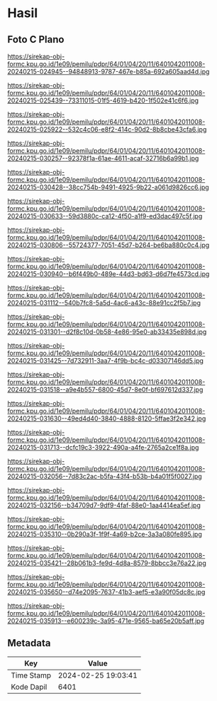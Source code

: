 # Hasil

## Foto C Plano

https://sirekap-obj-formc.kpu.go.id/1e09/pemilu/pdpr/64/01/04/20/11/6401042011008-20240215-024945--94848913-9787-467e-b85a-692a605aad4d.jpg

https://sirekap-obj-formc.kpu.go.id/1e09/pemilu/pdpr/64/01/04/20/11/6401042011008-20240215-025439--73311015-01f5-4619-b420-1f502e41c6f6.jpg

https://sirekap-obj-formc.kpu.go.id/1e09/pemilu/pdpr/64/01/04/20/11/6401042011008-20240215-025922--532c4c06-e8f2-414c-90d2-8b8cbe43cfa6.jpg

https://sirekap-obj-formc.kpu.go.id/1e09/pemilu/pdpr/64/01/04/20/11/6401042011008-20240215-030257--92378f1a-61ae-4611-acaf-32716b6a99b1.jpg

https://sirekap-obj-formc.kpu.go.id/1e09/pemilu/pdpr/64/01/04/20/11/6401042011008-20240215-030428--38cc754b-9491-4925-9b22-a061d9826cc6.jpg

https://sirekap-obj-formc.kpu.go.id/1e09/pemilu/pdpr/64/01/04/20/11/6401042011008-20240215-030633--59d3880c-ca12-4f50-a1f9-ed3dac497c5f.jpg

https://sirekap-obj-formc.kpu.go.id/1e09/pemilu/pdpr/64/01/04/20/11/6401042011008-20240215-030806--55724377-7051-45d7-b264-be6ba880c0c4.jpg

https://sirekap-obj-formc.kpu.go.id/1e09/pemilu/pdpr/64/01/04/20/11/6401042011008-20240215-030940--b6f449b0-489e-44d3-bd63-d6d7fe4573cd.jpg

https://sirekap-obj-formc.kpu.go.id/1e09/pemilu/pdpr/64/01/04/20/11/6401042011008-20240215-031112--540b7fc8-5a5d-4ac6-a43c-88e91cc2f5b7.jpg

https://sirekap-obj-formc.kpu.go.id/1e09/pemilu/pdpr/64/01/04/20/11/6401042011008-20240215-031301--d2f8c10d-0b58-4e86-95e0-ab33435e898d.jpg

https://sirekap-obj-formc.kpu.go.id/1e09/pemilu/pdpr/64/01/04/20/11/6401042011008-20240215-031425--7d732911-3aa7-4f9b-bc4c-d03307146dd5.jpg

https://sirekap-obj-formc.kpu.go.id/1e09/pemilu/pdpr/64/01/04/20/11/6401042011008-20240215-031518--a9e4b557-6800-45d7-8e0f-bf697612d337.jpg

https://sirekap-obj-formc.kpu.go.id/1e09/pemilu/pdpr/64/01/04/20/11/6401042011008-20240215-031630--49ed4d40-3840-4888-8120-5ffae3f2e342.jpg

https://sirekap-obj-formc.kpu.go.id/1e09/pemilu/pdpr/64/01/04/20/11/6401042011008-20240215-031713--dcfc19c3-3922-490a-a4fe-2765a2ce1f8a.jpg

https://sirekap-obj-formc.kpu.go.id/1e09/pemilu/pdpr/64/01/04/20/11/6401042011008-20240215-032056--7d83c2ac-b5fa-43f4-b53b-b4a01f5f0027.jpg

https://sirekap-obj-formc.kpu.go.id/1e09/pemilu/pdpr/64/01/04/20/11/6401042011008-20240215-032156--b34709d7-9df9-4faf-88e0-1aa4414ea5ef.jpg

https://sirekap-obj-formc.kpu.go.id/1e09/pemilu/pdpr/64/01/04/20/11/6401042011008-20240215-035310--0b290a3f-1f9f-4a69-b2ce-3a3a080fe895.jpg

https://sirekap-obj-formc.kpu.go.id/1e09/pemilu/pdpr/64/01/04/20/11/6401042011008-20240215-035421--28b061b3-fe9d-4d8a-8579-8bbcc3e76a22.jpg

https://sirekap-obj-formc.kpu.go.id/1e09/pemilu/pdpr/64/01/04/20/11/6401042011008-20240215-035650--d74e2095-7637-41b3-aef5-e3a90f05dc8c.jpg

https://sirekap-obj-formc.kpu.go.id/1e09/pemilu/pdpr/64/01/04/20/11/6401042011008-20240215-035913--e600239c-3a95-471e-9565-ba65e20b5aff.jpg


## Metadata

| Key        | Value               |
| ---------- | ------------------- |
| Time Stamp | 2024-02-25 19:03:41 |
| Kode Dapil | 6401                |



